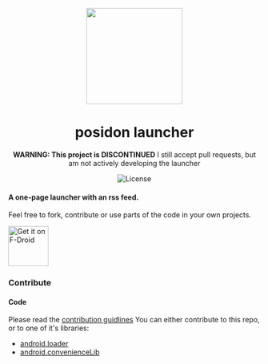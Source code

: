 
<div align="center">
  <p><img width=192px src="/fastlane/metadata/android/en-US/images/icon.png"/></p>
  <h1>posidon launcher</h1>
</div>
<div align="center">

**WARNING: This project is DISCONTINUED**
I still accept pull requests, but am not actively developing the launcher

![License](https://img.shields.io/github/license/leoxshn/posidonLauncher?color=ff8800)

</div>

#### A one-page launcher with an rss feed.
Feel free to fork, contribute or use parts of the code in your own projects.

[<img src="https://fdroid.gitlab.io/artwork/badge/get-it-on.png"
     alt="Get it on F-Droid"
     height="80">](https://www.f-droid.org/packages/posidon.launcher/)

### Contribute

#### Code
Please read the [contribution guidlines](CONTRIBUTIONS.md)
You can either contribute to this repo, or to one of it's libraries:
 - [android.loader](https://github.com/lposidon/android.loader)
 - [android.convenienceLib](https://github.com/lposidon/android.convenienceLib)
